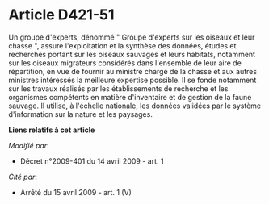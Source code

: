 # Article D421-51

Un groupe d'experts, dénommé " Groupe d'experts sur les oiseaux et leur chasse ", assure l'exploitation et la synthèse des
données, études et recherches portant sur les oiseaux sauvages et leurs habitats, notamment sur les oiseaux migrateurs
considérés dans l'ensemble de leur aire de répartition, en vue de fournir au ministre chargé de la chasse et aux autres
ministres intéressés la meilleure expertise possible. Il se fonde notamment sur les travaux réalisés par les établissements
de recherche et les organismes compétents en matière d'inventaire et de gestion de la faune sauvage. Il utilise, à l'échelle
nationale, les données validées par le système d'information sur la nature et les paysages.

**Liens relatifs à cet article**

_Modifié par_:

  - Décret n°2009-401 du 14 avril 2009 - art. 1

_Cité par_:

  - Arrêté du 15 avril 2009 - art. 1 (V)
